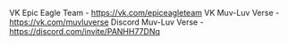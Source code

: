 VK Epic Eagle Team - https://vk.com/epiceagleteam
VK Muv-Luv Verse - https://vk.com/muvluverse
Discord Muv-Luv Verse - https://discord.com/invite/PANHH77DNq